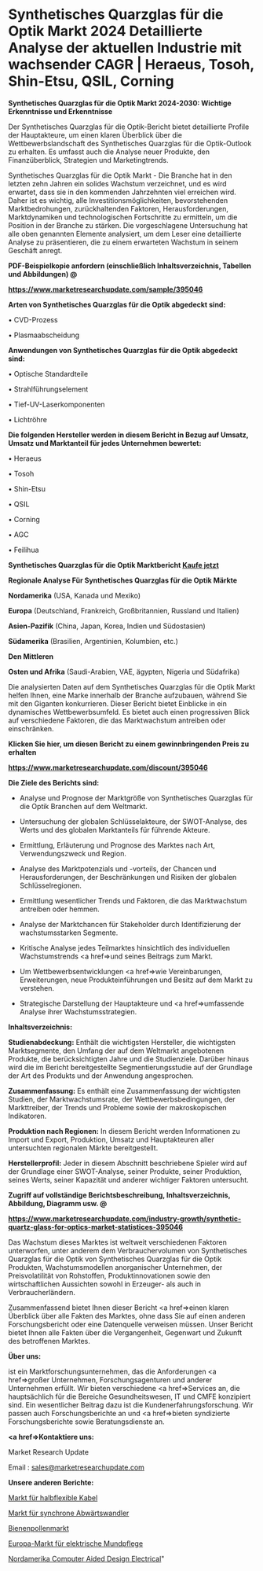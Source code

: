 # Synthetisches Quarzglas für die Optik Markt 2024 Detaillierte Analyse der aktuellen Industrie mit wachsender CAGR | Heraeus, Tosoh, Shin-Etsu, QSIL, Corning

<strong>Synthetisches Quarzglas für die Optik Markt 2024-2030: Wichtige Erkenntnisse und Erkenntnisse</strong>

Der Synthetisches Quarzglas für die Optik-Bericht bietet detaillierte Profile der Hauptakteure, um einen klaren Überblick über die Wettbewerbslandschaft des Synthetisches Quarzglas für die Optik-Outlook zu erhalten. Es umfasst auch die Analyse neuer Produkte, den Finanzüberblick, Strategien und Marketingtrends.

Synthetisches Quarzglas für die Optik Markt - Die Branche hat in den letzten zehn Jahren ein solides Wachstum verzeichnet, und es wird erwartet, dass sie in den kommenden Jahrzehnten viel erreichen wird. Daher ist es wichtig, alle Investitionsmöglichkeiten, bevorstehenden Marktbedrohungen, zurückhaltenden Faktoren, Herausforderungen, Marktdynamiken und technologischen Fortschritte zu ermitteln, um die Position in der Branche zu stärken. Die vorgeschlagene Untersuchung hat alle oben genannten Elemente analysiert, um dem Leser eine detaillierte Analyse zu präsentieren, die zu einem erwarteten Wachstum in seinem Geschäft anregt.



<strong><b>PDF-Beispielkopie anfordern (einschließlich Inhaltsverzeichnis, Tabellen und Abbildungen) @ </b></strong>

<strong><a href=https://www.marketresearchupdate.com/sample/395046>

<strong>https://www.marketresearchupdate.com/sample/395046</u></a></strong></strong>



<strong>Arten von Synthetisches Quarzglas für die Optik abgedeckt sind:</strong>

• CVD-Prozess

• Plasmaabscheidung



<strong>Anwendungen von Synthetisches Quarzglas für die Optik abgedeckt sind:</strong>

• Optische Standardteile

• Strahlführungselement

• Tief-UV-Laserkomponenten

• Lichtröhre



<strong>Die folgenden Hersteller werden in diesem Bericht in Bezug auf Umsatz, Umsatz und Marktanteil für jedes Unternehmen bewertet:</strong>

• Heraeus

• Tosoh

• Shin-Etsu

• QSIL

• Corning

• AGC

• Feilihua



<strong>Synthetisches Quarzglas für die Optik Marktbericht <a href=https://www.marketresearchupdate.com/buynow/395046>Kaufe jetzt</a></strong>



<strong>Regionale Analyse Für Synthetisches Quarzglas für die Optik Märkte</strong>



<strong>Nordamerika</strong> (USA, Kanada und Mexiko)



<strong>Europa</strong> (Deutschland, Frankreich, Großbritannien, Russland und Italien)



<strong>Asien-Pazifik</strong> (China, Japan, Korea, Indien und Südostasien)



<strong>Südamerika</strong> (Brasilien, Argentinien, Kolumbien, etc.)



<strong>Den Mittleren</strong> 

<strong>Osten und Afrika</strong> (Saudi-Arabien, VAE, ägypten, Nigeria und Südafrika)

Die analysierten Daten auf dem Synthetisches Quarzglas für die Optik Markt helfen Ihnen, eine Marke innerhalb der Branche aufzubauen, während Sie mit den Giganten konkurrieren. Dieser Bericht bietet Einblicke in ein dynamisches Wettbewerbsumfeld. Es bietet auch einen progressiven Blick auf verschiedene Faktoren, die das Marktwachstum antreiben oder einschränken.



<strong>Klicken Sie hier, um diesen Bericht zu einem gewinnbringenden Preis zu erhalten
</strong>

<strong><a href=https://www.marketresearchupdate.com/discount/395046>https://www.marketresearchupdate.com/discount/395046</b></u></strong></a>



<strong>Die Ziele des Berichts sind:</strong>

- Analyse und Prognose der Marktgröße von Synthetisches Quarzglas für die Optik Branchen auf dem Weltmarkt.

- Untersuchung der globalen Schlüsselakteure, der SWOT-Analyse, des Werts und des globalen Marktanteils für führende Akteure.

- Ermittlung, Erläuterung und Prognose des Marktes nach Art, Verwendungszweck und Region.

- Analyse des Marktpotenzials und -vorteils, der Chancen und Herausforderungen, der Beschränkungen und Risiken der globalen Schlüsselregionen.

- Ermittlung wesentlicher Trends und Faktoren, die das Marktwachstum antreiben oder hemmen.

- Analyse der Marktchancen für Stakeholder durch Identifizierung der wachstumsstarken Segmente.

- Kritische Analyse jedes Teilmarktes hinsichtlich des individuellen Wachstumstrends <a href=>und</a> seines Beitrags zum Markt.

- Um Wettbewerbsentwicklungen <a href=>wie</a> Vereinbarungen, Erweiterungen, neue Produkteinführungen und Besitz auf dem Markt zu verstehen.

- Strategische Darstellung der Hauptakteure und <a href=>umfas</a>sende Analyse ihrer Wachstumsstrategien.



<strong>Inhaltsverzeichnis:</strong>



<strong>Studienabdeckung:</strong> Enthält die wichtigsten Hersteller, die wichtigsten Marktsegmente, den Umfang der auf dem Weltmarkt angebotenen Produkte, die berücksichtigten Jahre und die Studienziele. Darüber hinaus wird die im Bericht bereitgestellte Segmentierungsstudie auf der Grundlage der Art des Produkts und der Anwendung angesprochen.



<strong>Zusammenfassung:</strong> Es enthält eine Zusammenfassung der wichtigsten Studien, der Marktwachstumsrate, der Wettbewerbsbedingungen, der Markttreiber, der Trends und Probleme sowie der makroskopischen Indikatoren.



<strong>Produktion nach Regionen:</strong> In diesem Bericht werden Informationen zu Import und Export, Produktion, Umsatz und Hauptakteuren aller untersuchten regionalen Märkte bereitgestellt.



<strong>Herstellerprofil:</strong> Jeder in diesem Abschnitt beschriebene Spieler wird auf der Grundlage einer SWOT-Analyse, seiner Produkte, seiner Produktion, seines Werts, seiner Kapazität und anderer wichtiger Faktoren untersucht.



<strong><b>Zugriff auf vollständige Berichtsbeschreibung, Inhaltsverzeichnis, Abbildung, Diagramm usw. @ </b></strong>

<strong><a href=https://www.marketresearchupdate.com/industry-growth/synthetic-quartz-glass-for-optics-market-statistices-395046>https://www.marketresearchupdate.com/industry-growth/synthetic-quartz-glass-for-optics-market-statistices-395046</a></strong>

Das Wachstum dieses Marktes ist weltweit verschiedenen Faktoren unterworfen, unter anderem dem Verbrauchervolumen von Synthetisches Quarzglas für die Optik von Synthetisches Quarzglas für die Optik Produkten, Wachstumsmodellen anorganischer Unternehmen, der Preisvolatilität von Rohstoffen, Produktinnovationen sowie den wirtschaftlichen Aussichten sowohl in Erzeuger- als auch in Verbraucherländern.

Zusammenfassend bietet Ihnen dieser Bericht <a href=>einen</a> klaren Überblick über alle Fakten des Marktes, ohne dass Sie auf einen anderen Forschungsbericht oder eine Datenquelle verweisen müssen. Unser Bericht bietet Ihnen alle Fakten über die Vergangenheit, Gegenwart und Zukunft des betroffenen Marktes.



<strong>Über uns:</strong>

 ist ein Marktforschungsunternehmen, das die Anforderungen <a href=>großer</a> Unternehmen, Forschungsagenturen und anderer Unternehmen erfüllt. Wir bieten verschiedene <a href=>Services</a> an, die hauptsächlich für die Bereiche Gesundheitswesen, IT und CMFE konzipiert sind. Ein wesentlicher Beitrag dazu ist die Kundenerfahrungsforschung. Wir passen auch Forschungsberichte an und <a href=>bieten</a> syndizierte Forschungsberichte sowie Beratungsdienste an.



<strong><a href=>Kontaktiere uns:</a></strong>

Market Research Update

Email : sales@marketresearchupdate.com



<strong>Unsere anderen Berichte:</strong>

<a href=https://www.linkedin.com/pulse/semi-flexible-cable-market-2023-future-scope>Markt für halbflexible Kabel</a>

<a href=https://www.linkedin.com/pulse/synchronous-buck-converter-market-top>Markt für synchrone Abwärtswandler</a>

<a href=https://www.linkedin.com/pulse/bee-pollen-market-size-industry-growth-factors>Bienenpollenmarkt</a>

<a href=https://www.linkedin.com/pulse/europe-electric-oral-care-market-growth-possibilities>Europa-Markt für elektrische Mundpflege</a>

<a href=https://www.linkedin.com/pulse/north-america-computer-aided-design-electrical>Nordamerika Computer Aided Design Electrical</a>"

